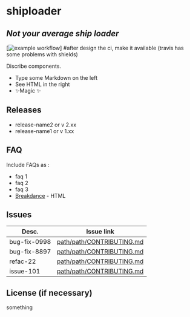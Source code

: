 # shiploader
## _Not your average ship loader_

[![example workflow](https://github.com/github/docs/actions/workflows/main.yml/badge.svg)] #after design the ci, make it available (travis has some problems with shields)

Discribe components.

- Type some Markdown on the left
- See HTML in the right
- ✨Magic ✨

## Releases

- release-name2 or v 2.xx
- release-name1 or v 1.xx


## FAQ

Include FAQs as :

- faq 1
- faq 2
- faq 3
- [Breakdance](https://breakdance.github.io/breakdance/) - HTML

## Issues


| Desc. | Issue link |
| ------ | ------ |
| bug-fix-0998 | [path/path/CONTRIBUTING.md][PlDb] |
| bug-fix-8897 | [path/path/CONTRIBUTING.md][PlGh] |
| refac-22 | [path/path/CONTRIBUTING.md][PlGd] |
| issue-101 | [path/path/CONTRIBUTING.md][PlOd] |



## License (if necessary)

something

[//]: # (These are reference links used in the body of this note and get stripped out when the markdown processor does its job. There is no need to format nicely because it shouldn't be seen. Thanks SO - http://stackoverflow.com/questions/4823468/store-comments-in-markdown-syntax)

   [dill]: <https://github.com/joemccann/dillinger>
   [git-repo-url]: <https://github.com/joemccann/dillinger.git>
   [john gruber]: <http://daringfireball.net>
   [df1]: <http://daringfireball.net/projects/markdown/>
   [markdown-it]: <https://github.com/markdown-it/markdown-it>
   [Ace Editor]: <http://ace.ajax.org>
   [node.js]: <http://nodejs.org>
   [Twitter Bootstrap]: <http://twitter.github.com/bootstrap/>
   [jQuery]: <http://jquery.com>
   [@tjholowaychuk]: <http://twitter.com/tjholowaychuk>
   [express]: <http://expressjs.com>
   [AngularJS]: <http://angularjs.org>
   [Gulp]: <http://gulpjs.com>

   [PlDb]: <https://github.com/joemccann/dillinger/tree/master/plugins/dropbox/README.md>
   [PlGh]: <https://github.com/joemccann/dillinger/tree/master/plugins/github/README.md>
   [PlGd]: <https://github.com/joemccann/dillinger/tree/master/plugins/googledrive/README.md>
   [PlOd]: <https://github.com/joemccann/dillinger/tree/master/plugins/onedrive/README.md>
   [PlMe]: <https://github.com/joemccann/dillinger/tree/master/plugins/medium/README.md>
   [PlGa]: <https://github.com/RahulHP/dillinger/blob/master/plugins/googleanalytics/README.md>
